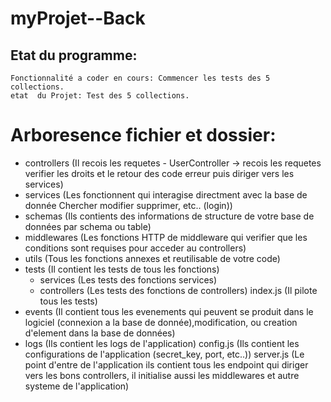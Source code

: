 # myProjet--Back

## Etat du programme:
    Fonctionnalité a coder en cours: Commencer les tests des 5 collections.
    etat  du Projet: Test des 5 collections.

# Arboresence fichier et dossier:
  - controllers       (Il recois les requetes - UserController -> recois les requetes verifier 
                      les droits et le retour des code erreur puis diriger vers les services)
  - services          (Les fonctionnent qui interagise directment avec la base de donnée Chercher
                      modifier supprimer, etc.. (login))
  - schemas           (Ils contients des informations de structure de votre base de données 
                      par schema ou table)
  - middlewares       (Les fonctions HTTP de middleware qui verifier que les conditions sont 
                      requises pour acceder au controllers)
  - utils             (Tous les fonctions annexes et reutilisable de votre code)
  - tests             (Il contient les tests de tous les fonctions)
    - services        (Les tests des fonctions services)
    - controllers     (Les tests des fonctions de controllers)
    index.js          (Il pilote tous les tests)
  - events            (Il contient tous les evenements qui peuvent se produit dans le logiciel
                      (connexion a la base de donnée),modification, ou creation d'element dans
                      la base de données)
  - logs              (Ils contient les logs de l'application)
  config.js           (Ils contient les configurations de l'application (secret_key, port, etc..))
  server.js           (Le  point d'entre de l'application ils contient tous les endpoint 
                      qui diriger vers les bons controllers, il initialise aussi les middlewares 
                      et autre systeme de l'application)